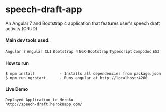 # speech-draft-app
 An Angular 7 and Bootstrap 4 application that features user's speech draft activity (CRUD).


#### Main dev tools used:
`Angular 7` `Angular CLI` `Bootstrap 4` `NGX-Bootstrap` `Typescript` `Compodoc` `ES3`


#### How to run
```
$ npm install           - Installs all dependencies from package.json
$ npm run ng:start      - Runs angular at http://localhost:4200
```

#### Live Demo
```
Deployed Application to Heroku
http://speech-draft.herokuapp.com/
```
